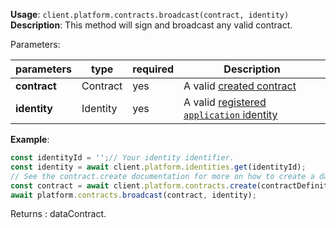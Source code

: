 **Usage**: `client.platform.contracts.broadcast(contract, identity)`    
**Description**: This method will sign and broadcast any valid contract. 

Parameters: 

| parameters                | type      | required       | Description                                                                   |  
|---------------------------|-----------|----------------| ------------------------------------------------------------------------------|
| **contract**              | Contract  | yes            | A valid [created contract](../contracts/create.md)                     |
| **identity**              | Identity  | yes            | A valid [registered `application` identity](../identities/register.md) |

**Example**:
```js
const identityId = '';// Your identity identifier.
const identity = await client.platform.identities.get(identityId);
// See the contract.create documentation for more on how to create a dataContract
const contract = await client.platform.contracts.create(contractDefinitions, identity);
await platform.contracts.broadcast(contract, identity);
```

Returns : dataContract.
